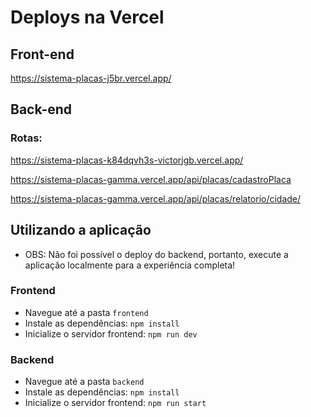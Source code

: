 # Deploys na Vercel
## Front-end

https://sistema-placas-j5br.vercel.app/

## Back-end
### Rotas:

https://sistema-placas-k84dqvh3s-victorjgb.vercel.app/

https://sistema-placas-gamma.vercel.app/api/placas/cadastroPlaca

https://sistema-placas-gamma.vercel.app/api/placas/relatorio/cidade/

## Utilizando a aplicação

- OBS: Não foi possível o deploy do backend, portanto, execute a aplicação localmente para a experiência completa!

### Frontend
- Navegue até a pasta `frontend`
- Instale as dependências: `npm install`
- Inicialize o servidor frontend: `npm run dev`

### Backend
- Navegue até a pasta `backend`
- Instale as dependências: `npm install`
- Inicialize o servidor frontend: `npm run start`
